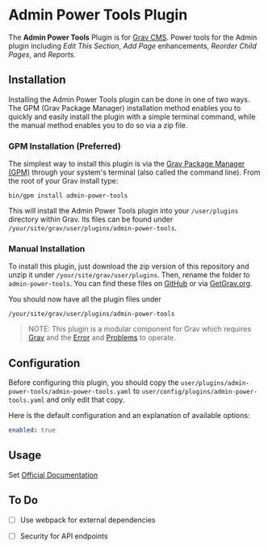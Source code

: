 # Admin Power Tools Plugin

The **Admin Power Tools** Plugin is for [Grav CMS](http://github.com/getgrav/grav). Power tools for the Admin plugin including _Edit This Section_, _Add Page_ enhancements, _Reorder Child Pages_, and _Reports_.

## Installation

Installing the Admin Power Tools plugin can be done in one of two ways. The GPM (Grav Package Manager) installation method enables you to quickly and easily install the plugin with a simple terminal command, while the manual method enables you to do so via a zip file.

### GPM Installation (Preferred)

The simplest way to install this plugin is via the [Grav Package Manager (GPM)](http://learn.getgrav.org/advanced/grav-gpm) through your system's terminal (also called the command line).  From the root of your Grav install type:

    bin/gpm install admin-power-tools

This will install the Admin Power Tools plugin into your `/user/plugins` directory within Grav. Its files can be found under `/your/site/grav/user/plugins/admin-power-tools`.

### Manual Installation

To install this plugin, just download the zip version of this repository and unzip it under `/your/site/grav/user/plugins`. Then, rename the folder to `admin-power-tools`. You can find these files on [GitHub](https://github.com/twelve-tone-llc/grav-plugin-admin-power-tools) or via [GetGrav.org](http://getgrav.org/downloads/plugins#extras).

You should now have all the plugin files under

    /your/site/grav/user/plugins/admin-power-tools
	
> NOTE: This plugin is a modular component for Grav which requires [Grav](http://github.com/getgrav/grav) and the [Error](https://github.com/getgrav/grav-plugin-error) and [Problems](https://github.com/getgrav/grav-plugin-problems) to operate.

## Configuration

Before configuring this plugin, you should copy the `user/plugins/admin-power-tools/admin-power-tools.yaml` to `user/config/plugins/admin-power-tools.yaml` and only edit that copy.

Here is the default configuration and an explanation of available options:

```yaml
enabled: true
```

## Usage

Set [Official Documentation](https://www.twelvetone.tv/docs/developer-tools/grav-plugins/grav-admin-power-tools)

## To Do

- [ ] Use webpack for external dependencies
- [ ] Security for API endpoints

